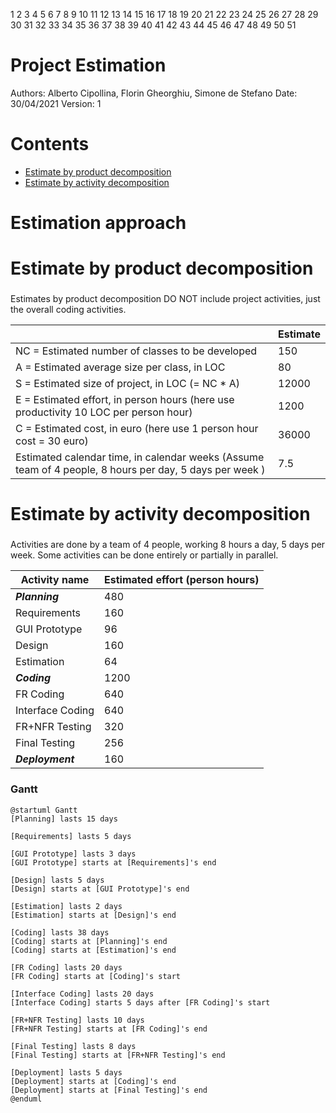 1
2
3
4
5
6
7
8
9
10
11
12
13
14
15
16
17
18
19
20
21
22
23
24
25
26
27
28
29
30
31
32
33
34
35
36
37
38
39
40
41
42
43
44
45
46
47
48
49
50
51
# Project Estimation  
Authors: Alberto Cipollina, Florin Gheorghiu, Simone de Stefano
Date: 30/04/2021
Version: 1
# Contents
- [Estimate by product decomposition](#Estimate-by-product-decomposition)
- [Estimate by activity decomposition](#Estimate-by-activity-decomposition)
# Estimation approach
# Estimate by product decomposition
### 
Estimates by product decomposition DO NOT include project activities, just the overall coding activities.

|             | Estimate                        |             
| ----------- | ------------------------------- |  
| NC =  Estimated number of classes to be developed  |             150            |             
| A = Estimated average size per class, in LOC       |             80               | 
| S = Estimated size of project, in LOC (= NC * A) | 12000 |
| E = Estimated effort, in person hours (here use productivity 10 LOC per person hour)  |                  1200                  |   
| C = Estimated cost, in euro (here use 1 person hour cost = 30 euro) | 36000 | 
| Estimated calendar time, in calendar weeks (Assume team of 4 people, 8 hours per day, 5 days per week ) |        7.5           |               
# Estimate by activity decomposition
###
Activities are done by a team of 4 people, working 8 hours a day, 5 days per week. Some activities can be done entirely or partially in parallel.

|         Activity name    | Estimated effort (person hours)   |             
| ----------- | ------------------------------- | 
| ***Planning***     | 480  |
|   Requirements     | 160  |
|   GUI Prototype    | 96   |
|   Design           | 160  |   
|   Estimation       | 64   |
| ***Coding***       | 1200 |
|   FR Coding        | 640  |
|   Interface Coding | 640  |
|   FR+NFR Testing   | 320  |
|   Final Testing    | 256  |
| ***Deployment***   | 160  |

### Gantt 

```plantuml
@startuml Gantt
[Planning] lasts 15 days

[Requirements] lasts 5 days

[GUI Prototype] lasts 3 days
[GUI Prototype] starts at [Requirements]'s end

[Design] lasts 5 days
[Design] starts at [GUI Prototype]'s end

[Estimation] lasts 2 days
[Estimation] starts at [Design]'s end

[Coding] lasts 38 days
[Coding] starts at [Planning]'s end
[Coding] starts at [Estimation]'s end

[FR Coding] lasts 20 days
[FR Coding] starts at [Coding]'s start

[Interface Coding] lasts 20 days
[Interface Coding] starts 5 days after [FR Coding]'s start

[FR+NFR Testing] lasts 10 days
[FR+NFR Testing] starts at [FR Coding]'s end

[Final Testing] lasts 8 days
[Final Testing] starts at [FR+NFR Testing]'s end

[Deployment] lasts 5 days
[Deployment] starts at [Coding]'s end
[Deployment] starts at [Final Testing]'s end
@enduml
```
